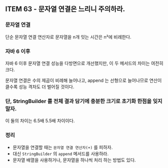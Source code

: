 ## ITEM 63 - 문자열 연결은 느리니 주의하라.

### 문자열 연결
단순 문자열 연결 연산자로 문자열을 n개 잇는 시간은 n²에 비례한다.

### 자바 6 이후
자바 6 이후 문자열 연결 성능을 다방면으로 개선했지만, 이 두 메서드의 차이는 여전히 크다.

문자열 연결은 수의 제곱이 비례해 늘어나고, append 는 선형으로 늘어나므로 연산이 클수록 성능 격차도 더 벌어질 것이다.

### 단, StringBuilder 를 전체 결과 담기에 충분한 크기로 초기화 한점을 잊지 말자.
이 둘의 차이는 6.5배 5.5배 차이이다.

### 정리
- 문자열을 연결할 때는 `문자열 연결 연산자(+)` 를 피하자.
- 대신 `StringBuilder` 의 `append` 메서드를 사용하라.
- 문자열 배열을 사용하거나, 문자열을 하나씩 처리 하는 방법도 있다.
